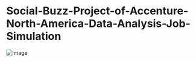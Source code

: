 # Social-Buzz-Project-of-Accenture-North-America-Data-Analysis-Job-Simulation
![image](https://github.com/user-attachments/assets/cc2f5ee3-a600-4a7d-8c0c-3971c116f96c)
